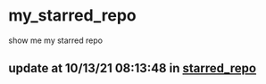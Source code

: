 # my_starred_repo
show me my starred repo

update at 10/13/21 08:13:48 in [starred_repo](./index.html)
---

